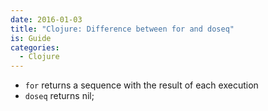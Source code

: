```yaml
---
date: 2016-01-03
title: "Clojure: Difference between for and doseq"
is: Guide
categories:
  - Clojure
---
```


- `for` returns a sequence with the result of each execution
- `doseq` returns nil;
